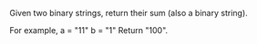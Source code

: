 Given two binary strings, return their sum (also a binary string).

For example,
    a = "11"
    b = "1"
    Return "100".